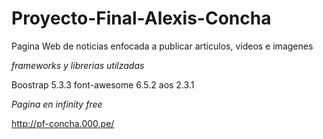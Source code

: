 # Proyecto-Final-Alexis-Concha

Pagina Web de noticias enfocada a publicar articulos, videos e imagenes 

*frameworks y librerias utilzadas*

Boostrap 5.3.3
font-awesome 6.5.2
aos 2.3.1

*Pagina en infinity free*

http://pf-concha.000.pe/